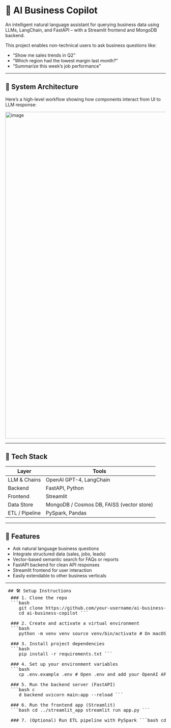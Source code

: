 # 🧠 AI Business Copilot

An intelligent natural language assistant for querying business data using LLMs, LangChain, and FastAPI – with a Streamlit frontend and MongoDB backend.

This project enables non-technical users to ask business questions like:
- “Show me sales trends in Q2”
- “Which region had the lowest margin last month?”
- “Summarize this week’s job performance”

---

## 🔁 System Architecture

Here’s a high-level workflow showing how components interact from UI to LLM response:

<img width="1536" height="1024" alt="image" src="https://github.com/user-attachments/assets/67be7bc8-aa31-4441-ade7-693d0ed93612" />


---

## 🔧 Tech Stack

| Layer         | Tools                                      |
|---------------|--------------------------------------------|
| LLM & Chains  | OpenAI GPT-4, LangChain                    |
| Backend       | FastAPI, Python                            |
| Frontend      | Streamlit                                  |
| Data Store    | MongoDB / Cosmos DB, FAISS (vector store) |
| ETL / Pipeline| PySpark, Pandas                            |

---

## 🚀 Features

- Ask natural language business questions
- Integrate structured data (sales, jobs, leads)
- Vector-based semantic search for FAQs or reports
- FastAPI backend for clean API responses
- Streamlit frontend for user interaction
- Easily extendable to other business verticals

---

<pre lang="markdown"> ## 🛠️ Setup Instructions 
  ### 1. Clone the repo 
  ```bash 
     git clone https://github.com/your-username/ai-business-copilot.git 
     cd ai-business-copilot ``` 
  
  ### 2. Create and activate a virtual environment 
  ```bash 
     python -m venv venv source venv/bin/activate # On macOS/Linux venv\Scripts\activate # On Windows ``` 
  
  ### 3. Install project dependencies 
  ```bash 
     pip install -r requirements.txt ``` 
  
  ### 4. Set up your environment variables 
  ```bash 
     cp .env.example .env # Open .env and add your OpenAI API key and MongoDB URI ``` 
  
  ### 5. Run the backend server (FastAPI) 
  ```bash c
     d backend uvicorn main:app --reload ``` 
  
  ### 6. Run the frontend app (Streamlit) 
  ```bash cd ../streamlit_app streamlit run app.py ``` 
  
  ### 7. (Optional) Run ETL pipeline with PySpark ```bash cd ../etl python pyspark_etl.py ``` </pre>








